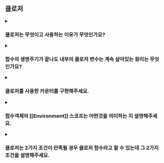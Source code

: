 ## 클로저

<details>
  <summary><h3>클로저는 무엇이고 사용하는 이유가 무엇인가요?</h3></summary>
</details>

<details>
  <summary><h3>함수의 생명주기가 끝나도 내부의 클로저 변수는 계속 살아있는 원리는 무엇인가요?</h3></summary>
</details>

<details>
  <summary><h3>클로저를 사용한 카운터를 구현해주세요.</h3></summary>
</details>

<details>
  <summary><h3>함수객체의 [[Environment]] 스코프는 어떤것을 의미하는 지 설명해주세요.</h3></summary>
  <p>함수 객체의 [[Environment]] 스코프는 해당 함수가 정의된 환경(lexical environment)을 가리킨다. 이 환경은 함수가 선언된 위치에서의 변수들과 그 값들을 포함한다.</p>
</details>

<details>
  <summary><h3>클로저는 2가지 조건이 만족될 경우 클로저 함수라고 할 수 있는데 그 2가지 조건을 설명해주세요.</h3></summary>
  <ol>
    <li>내부함수가 외부함수 내에 정의되어 오래 살아남아야 한다.</li> 
    <li>내부함수가 외부함수의 값을 참조하고 있어야 한다.</li>
  </ol>
</details>
